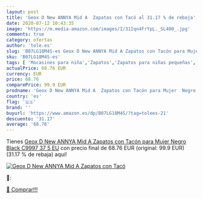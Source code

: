 ```yaml
---
layout: post
title: 'Geox D New ANNYA Mid A  Zapatos con Tacó al 31.17 % de rebaja'
date: 2020-07-12 10:43:35
image: 'https://m.media-amazon.com/images/I/31Iqn4FrYpL._SL400_.jpg'
comments: true
category: ofertas
author: 'tole.es'
slug: 'B07LG18M4S-es Geox D New ANNYA Mid A Zapatos con Tacón para Mujer Negro...'
sku: 'B07LG18M4S-es'
tags: [ 'Mocasines para niña','Zapatos','Zapatos para niñas pequeñas','Zapatos y complementos','zapatos', ]
actualPrice: 68.76 EUR
currency: EUR
price: 68.76
comparePrice: 99.9 EUR
prodname: 'Geox D New ANNYA Mid A  Zapatos con Tacón para Mujer  Negro  Black C9997   37 5 EU'
country: 'es'
flag: '🇪🇸'
brand: ''
buyurl: 'https://www.amazon.es/dp/B07LG18M4S/?tag=tolees-21'
descuento: '31.17'
average: '68.76'
---
```


Tienes [Geox D New ANNYA Mid A  Zapatos con Tacón para Mujer  Negro  Black C9997   37 5 EU](https://www.amazon.es/dp/B07LG18M4S/?tag=tolees-21) con precio final de  68.76 EUR (original: 99.9 EUR) (31.17 %  de rebaja) aqui!

[![Geox D New ANNYA Mid A  Zapatos con Tacó](https://m.media-amazon.com/images/I/31Iqn4FrYpL._SL400_.jpg)](https://www.amazon.es/dp/B07LG18M4S/?tag=tolees-21)

🔎:


[🛒 Comprar!!!](https://www.amazon.es/dp/B07LG18M4S/?tag=tolees-21)
